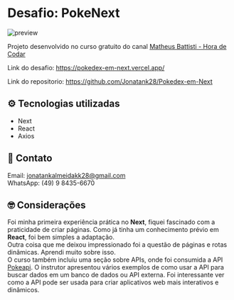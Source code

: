 # Desafio: PokeNext

![preview](./imagesdemo.png)

Projeto desenvolvido no curso gratuito do canal <a style="cursor: pointer" href="https://www.youtube.com/watch?v=XHrbg2iYNCg&list=PLnDvRpP8BnezfJcfiClWskFOLODeqI_Ft&ab_channel=MatheusBattisti-HoradeCodar">Matheus Battisti - Hora de Codar</a>

Link do desafio: https://pokedex-em-next.vercel.app/

Link do repositorio: https://github.com/Jonatank28/Pokedex-em-Next

## ⚙️ Tecnologias utilizadas

-   Next
-   React
-   Axios

## 🧾 Contato

Email: jonatankalmeidakk28@gmail.com <br />
WhatsApp: (49) 9 8435-6670

## 🤓 Considerações

Foi minha primeira experiência prática no <strong>Next</strong>, fiquei fascinado com a praticidade de criar páginas. Como já tinha um conhecimento prévio em <strong>React</strong>, foi bem simples a adaptação.<br/>
Outra coisa que me deixou impressionado foi a questão de páginas e rotas dinâmicas. Aprendi muito sobre isso.<br/>
O curso também incluiu uma seção sobre APIs, onde foi consumida a API <a style="cursor: pointer" href="https://pokeapi.co/">Pokeapi</a>. O instrutor apresentou vários exemplos de como usar a API para buscar dados em um banco de dados ou API externa. Foi interessante ver como a API pode ser usada para criar aplicativos web mais interativos e dinâmicos.
